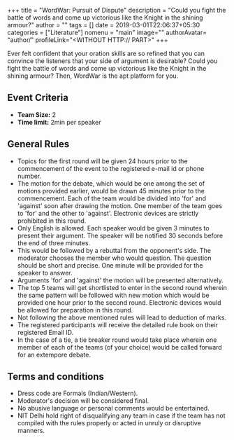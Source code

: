 +++
title = "WordWar: Pursuit of Dispute"
description = "Could you fight the battle of words and come up victorious like the Knight in the shining armour?"
author = ""
tags = []
date = 2019-03-01T22:06:37+05:30
categories = ["Literature"]
nomenu = "main"
image="<BACKGROUND IMAGE FOR YOUR POST>"
authorAvatar= "author/<YOUR AVATAR>"
profileLink="<WITHOUT HTTP:// PART>"
+++

Ever felt confident that your oration skills are so refined that you can convince the listeners that your side of argument is desirable? Could you fight the battle of words and come up victorious like the Knight in the shining armour? Then, WordWar is the apt platform for you.

## Event Criteria

- **Team Size:** 2
- **Time limit:** 2min per speaker

## General Rules

-   Topics for the first round will be given 24 hours prior to the commencement of the event to the registered e-mail id or phone number.
-   The motion for the debate, which would be one among the set of motions provided earlier, would be drawn 45 minutes prior to the commencement. Each of the team would be divided into 'for' and 'against' soon after drawing the motion. One member of the team goes to 'for' and the other to 'against'. Electronic devices are strictly prohibited in this round.
-   Only English is allowed. Each speaker would be given 3 minutes to present their argument. The speaker will be notified 30 seconds before the end of three minutes.
-   This would be followed by a rebuttal from the opponent's side. The moderator chooses the member who would question. The question should be short and precise. One minute will be provided for the speaker to answer.
-   Arguments 'for' and 'against' the motion will be presented alternatively.
-   The top 5 teams will get shortlisted to enter in the second round wherein the same pattern will be followed with new motion which would be provided one hour prior to the second round. Electronic devices would be allowed for preparation in this round.
-   Not following the above mentioned rules will lead to deduction of marks.
-   The registered participants will receive the detailed rule book on their registered Email ID.
-   In the case of a tie, a tie breaker round would take place wherein one member of each of the teams (of your choice) would be called forward for an extempore debate.

## Terms and conditions

-   Dress code are Formals (Indian/Western).
-   Moderator's decision will be considered final.
-   No abusive language or personal comments would be entertained.
-   NIT Delhi hold right of disqualifying any team in case if the team has not compiled with the rules properly or acted in unruly or disruptive manners.


